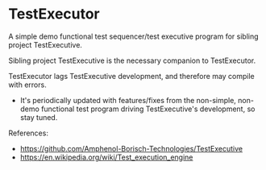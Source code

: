 # TestExecutor
A simple demo functional test sequencer/test executive program for sibling project TestExecutive.
    
  Sibling project TestExecutive is the necessary companion to TestExecutor.
  
  TestExecutor lags TestExecutive development, and therefore may compile with errors.
  - It's periodically updated with features/fixes from the non-simple, non-demo functional test program driving TestExecutive's development, so stay tuned.
  
  
  References:
  - https://github.com/Amphenol-Borisch-Technologies/TestExecutive
  - https://en.wikipedia.org/wiki/Test_execution_engine
